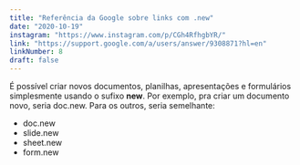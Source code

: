```yaml
---
title: "Referência da Google sobre links com .new"
date: "2020-10-19"
instagram: "https://www.instagram.com/p/CGh4RfhgbYR/"
link: "https://support.google.com/a/users/answer/9308871?hl=en"
linkNumber: 8
draft: false
---
```


É possível criar novos documentos, planilhas, apresentações e formulários simplesmente usando o sufixo **new**. Por exemplo, pra criar um documento novo, seria doc.new. Para os outros, seria semelhante:

- doc.new
- slide.new
- sheet.new
- form.new
